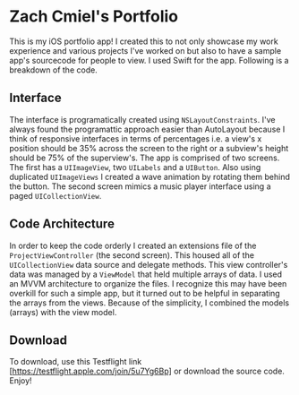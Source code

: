 # Zach Cmiel's Portfolio

This is my iOS portfolio app! I created this to not only showcase my work experience and various projects I've worked on but also to have a sample app's 
sourcecode for people to view. I used Swift for the app. Following is a breakdown of the code.

## Interface
The interface is programatically created using `NSLayoutConstraints`. I've always found the programattic approach easier than AutoLayout because I think
of responsive interfaces in terms of percentages i.e. a view's x position should be 35% across the screen to the right or a subview's height should be 
75% of the superview's. The app is comprised of two screens. The first has a `UIImageView`, two `UILabels` and a `UIButton`. Also using duplicated
`UIImageViews` I created a wave animation by rotating them behind the button. The second screen mimics a music player interface using a paged `UICollectionView`.

## Code Architecture
In order to keep the code orderly I created an extensions file of the `ProjectViewController` (the second screen). This housed all of the `UICollectionView` data
source and delegate methods. This view controller's data was managed by a `ViewModel` that held multiple arrays of data. I used an MVVM architecture to organize
the files. I recognize this may have been overkill for such a simple app, but it turned out to be helpful in separating the arrays from the views. Because of the
simplicity, I combined the models (arrays) with the view model.

## Download
To download, use this Testflight link [https://testflight.apple.com/join/5u7Yg6Bp] or download the source code. Enjoy!
